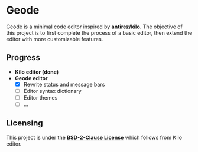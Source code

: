 # Geode
Geode is a minimal code editor inspired by [**antirez/kilo**](https://github.com/antirez/kilo). The objective of this project is to first complete the process of a basic editor, then extend the editor with more customizable features.

## Progress
- **Kilo editor (done)**
- **Geode editor**
  - [x] Rewrite status and message bars
  - [ ] Editor syntax dictionary
  - [ ] Editor themes
  - [ ] ...

## Licensing
This project is under the [**BSD-2-Clause License**](LICENSE.md) which follows from Kilo editor.
